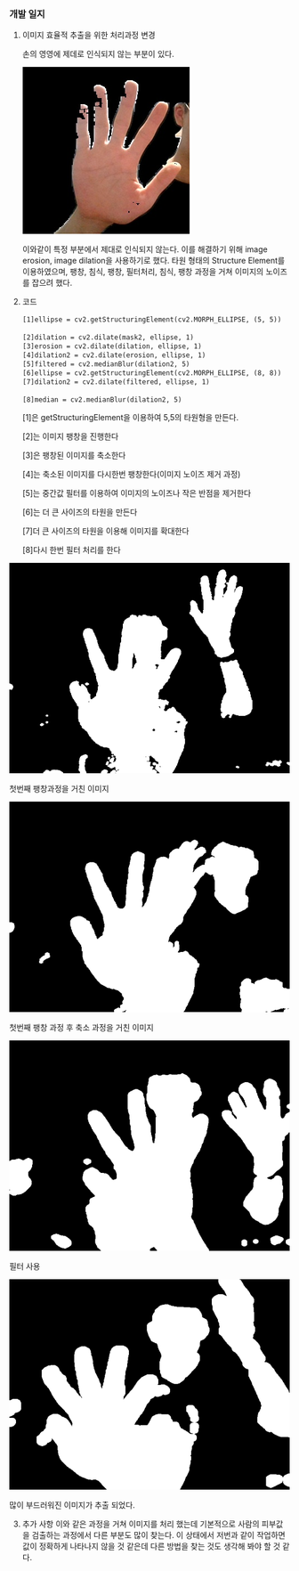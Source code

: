 ### 개발 일지

1. 이미지 효율적 추출을 위한 처리과정 변경

   손의 영영에 제데로 인식되지 않는 부분이 있다.

   ![](../img/img3.jpeg)

   이와같이 특정 부분에서 제대로 인식되지 않는다. 이를 해결하기 위해 image erosion, image dilation을 사용하기로 했다. 타원 형태의 Structure Element를 이용하였으며, 팽창, 침식, 팽창, 필터처리, 침식, 팽창 과정을 거쳐 이미지의 노이즈를 잡으려 했다.

2. 코드 
   ```
   [1]ellipse = cv2.getStructuringElement(cv2.MORPH_ELLIPSE, (5, 5))
   
   [2]dilation = cv2.dilate(mask2, ellipse, 1)
   [3]erosion = cv2.dilate(dilation, ellipse, 1)
   [4]dilation2 = cv2.dilate(erosion, ellipse, 1)
   [5]filtered = cv2.medianBlur(dilation2, 5)
   [6]ellipse = cv2.getStructuringElement(cv2.MORPH_ELLIPSE, (8, 8))
   [7]dilation2 = cv2.dilate(filtered, ellipse, 1)
   
   [8]median = cv2.medianBlur(dilation2, 5)
   ```
   [1]은 getStructuringElement을 이용하여 5,5의 타원형을 만든다.

   [2]는 이미지 팽창을 진행한다

   [3]은 팽창된 이미지를 축소한다

   [4]는 축소된 이미지를 다시한번 팽창한다(이미지 노이즈 제거 과정)

   [5]는 중간값 필터를 이용하여 이미지의 노이즈나 작은 반점을 제거한다

   [6]는 더 큰 사이즈의 타원을 만든다

   [7]더 큰 사이즈의 타원을 이용해 이미지를 확대한다

   [8]다시 한번 필터 처리를 한다

![](../img/dilation_screenshot_19.07.2019.png)

첫번째 팽창과정을 거친 이미지

![](../img/erosion_screenshot_19.07.2019.png)

첫번째 팽창 과정 후 축소 과정을 거친 이미지  

![](../img/filtered_screenshot_19.07.2019.png)

필터 사용

![](../img/dilation2_screenshot_19.07.2019.png)

   많이 부드러워진 이미지가 추출 되었다. 

3. 추가 사항
   이와 같은 과정을 거쳐 이미지를 처리 했는데 기본적으로 사람의 피부값을 검출하는 과정에서 다른 부분도 많이 찾는다. 이 상태에서 저번과 같이 작업하면 값이 정확하게 나타나지 않을 것 같은데 다른 방법을 찾는 것도 생각해 봐야 할 것 같다.
   

